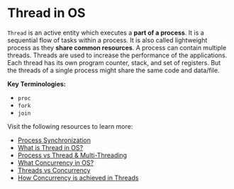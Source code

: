 # Thread in OS

`Thread` is an active entity which executes a **part of a process**. It is a sequential flow of tasks within a process. It is also called lightweight process as they **share common resources**. A process can contain multiple threads. Threads are used to increase the performance of the applications.
Each thread has its own program counter, stack, and set of registers. But the threads of a single process might share the same code and data/file.

**Key Terminologies:**

- `proc`
- `fork`
- `join`

Visit the following resources to learn more:

- [Process Synchronization](https://www.geeksforgeeks.org/introduction-of-process-synchronization/)
- [What is Thread in OS?](https://www.geeksforgeeks.org/thread-in-operating-system/)
- [Process vs Thread & Multi-Threading](https://www.scaler.com/topics/operating-system/threads-in-operating-system/)
- [What Concurrency in OS?](https://www.geeksforgeeks.org/concurrency-in-operating-system/)
- [Threads vs Concurrency](https://medium.com/@azizomarck/how-is-concurrency-different-from-parallelism-334b6d5c869a)
- [How Concurrency is achieved in Threads](https://medium.com/@akhandmishra/operating-system-threads-and-concurrency-aec2036b90f8)
